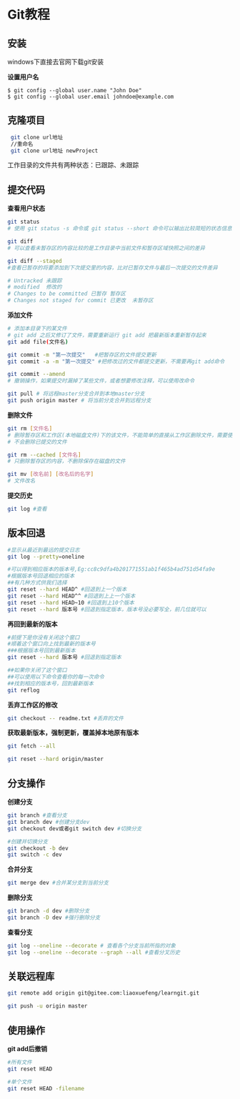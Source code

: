 # Git教程

## 安装

windows下直接去官网下载git安装

**设置用户名**

```console
$ git config --global user.name "John Doe"
$ git config --global user.email johndoe@example.com
```



## 克隆项目

```bash
 git clone url地址
 //重命名
 git clone url地址 newProject
```

工作目录的文件共有两种状态：已跟踪、未跟踪



## 提交代码

**查看用户状态**

```bash
git status
# 使用 git status -s 命令或 git status --short 命令可以输出比较简短的状态信息

git diff
# 可以查看未暂存区的内容比较的是工作目录中当前文件和暂存区域快照之间的差异

git diff --staged
#查看已暂存的将要添加到下次提交里的内容，比对已暂存文件与最后一次提交的文件差异

# Untracked 未跟踪
# modified  修改的
# Changes to be committed 已暂存 暂存区
# Changes not staged for commit 已更改	 未暂存区
```



**添加文件**

```bash
# 添加本目录下的某文件
# git add 之后又修订了文件，需要重新运行 git add 把最新版本重新暂存起来
git add file(文件名)

git commit -m "第一次提交"   #把暂存区的文件提交更新
git commit -a -m "第一次提交" #把修改过的文件都提交更新，不需要再git add命令

git commit --amend 
# 撤销操作，如果提交时漏掉了某些文件，或者想要修改注释，可以使用改命令

git pull # 将远程master分支合并到本地master分支
git push origin master # 将当前分支合并到远程分支

```



**删除文件**

```bash
git rm [文件名] 
# 删除暂存区和工作区(本地磁盘文件)下的该文件，不能简单的直接从工作区删除文件，需要使用该命令
# 不会删除已提交的文件

git rm --cached [文件名]
# 只删除暂存区的内容，不删除保存在磁盘的文件

git mv [改名前] [改名后的名字]
# 文件改名
```



**提交历史**

```bash
git log #查看
```



## **版本回退**

```bash
#显示从最近到最远的提交日志
git log --pretty=oneline

#可以得到相应版本的版本号,Eg:cc8c9dfa4b201771551ab1f465b4ad751d54fa9e
#根据版本号回退相应的版本
##有几种方式供我们选择
git reset --hard HEAD^ #回退到上一个版本
git reset --hard HEAD^^ #回退到上上一个版本
git reset --hard HEAD~10 #回退到上10个版本
git reset --hard 版本号 #回退到指定版本，版本号没必要写全，前几位就可以
```

**再回到最新的版本**

```bash
#前提下是你没有关闭这个窗口
#顺着这个窗口向上找到最新的版本号
###根据版本号回到最新版本
git reset --hard 版本号 #回退到指定版本

##如果你关闭了这个窗口
##可以使用以下命令查看你的每一次命令
##找到相应的版本号，回到最新版本
git reflog
```

**丢弃工作区的修改**

```bash
git checkout -- readme.txt #丢弃的文件
```

**获取最新版本，强制更新，覆盖掉本地原有版本**

```bash
git fetch --all

git reset --hard origin/master
```



## **分支操作**

**创建分支**

```bash
git branch #查看分支
git branch dev #创建分支dev
git checkout dev或者git switch dev #切换分支

#创建并切换分支
git checkout -b dev
git switch -c dev 
```

**合并分支**

```bash
git merge dev #合并某分支到当前分支
```

**删除分支**

```bash
git branch -d dev #删除分支
git branch -D dev #强行删除分支
```

**查看分支**

```bash
git log --oneline --decorate # 查看各个分支当前所指的对象
git log --oneline --decorate --graph --all #查看分叉历史
```



## 关联远程库

```bash
git remote add origin git@gitee.com:liaoxuefeng/learngit.git

git push -u origin master
```



## 使用操作

**git add后撤销**

```bash
#所有文件
git reset HEAD 

#单个文件
git reset HEAD -filename
```

